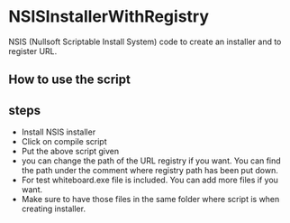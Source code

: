 # NSISInstallerWithRegistry
NSIS (Nullsoft Scriptable Install System) code to create an installer and to register URL.

## How to use the script
## steps
- Install NSIS installer
- Click on compile script
- Put the above script given
- you can change the path of the URL registry if you want. You can find the path under the comment where registry path has been put down.
- For test whiteboard.exe file is included. You can add more files if you want.
- Make sure to have those files in the same folder where script is when creating installer.
